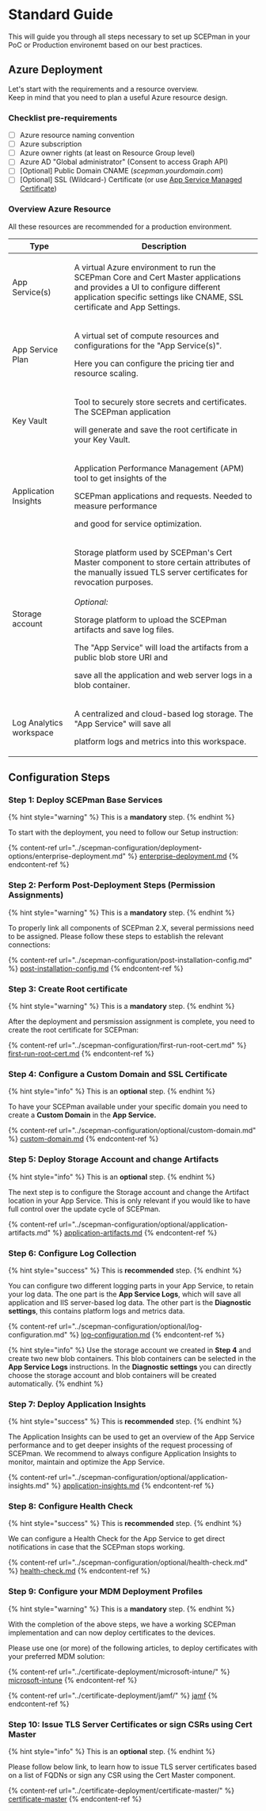 # Standard Guide

This will guide you through all steps necessary to set up SCEPman in your PoC or Production environemt based on our best practices.

## Azure Deployment

Let's start with the requirements and a resource overview.\
Keep in mind that you need to plan a useful Azure resource design.

### Checklist pre-requirements

* [ ] Azure resource naming convention
* [ ] Azure subscription
* [ ] Azure owner rights (at least on Resource Group level)
* [ ] Azure AD "Global administrator" (Consent to access Graph API)
* [ ] \[Optional] Public Domain CNAME (_scepman.yourdomain.com_)
* [ ] \[Optional] SSL (Wildcard-) Certificate (or use [App Service Managed Certificate](https://docs.microsoft.com/en-us/azure/app-service/configure-ssl-certificate#create-a-free-certificate-preview))

### Overview Azure Resource

All these resources are recommended for a production environment.

| Type                    | Description                                                                                                                                                                                                                                                                                                                                                                                                                       |
| ----------------------- | --------------------------------------------------------------------------------------------------------------------------------------------------------------------------------------------------------------------------------------------------------------------------------------------------------------------------------------------------------------------------------------------------------------------------------- |
| App Service(s)          | <p>A virtual Azure environment to run the SCEPman Core and Cert Master applications and provides a UI to configure different<br>application specific settings like CNAME, SSL certificate and App Settings.</p>                                                                                                                                                                                                                   |
| App Service Plan        | <p>A virtual set of compute resources and configurations for the "App Service(s)".</p><p>Here you can configure the pricing tier and resource scaling.</p>                                                                                                                                                                                                                                                                        |
| Key Vault               | <p>Tool to securely store secrets and certificates. The SCEPman application</p><p>will generate and save the root certificate in your Key Vault.</p>                                                                                                                                                                                                                                                                              |
| Application Insights    | <p>Application Performance Management (APM) tool to get insights of the</p><p>SCEPman applications and requests. Needed to measure performance</p><p>and good for service optimization.</p>                                                                                                                                                                                                                                       |
| Storage account         | <p>Storage platform used by SCEPman's Cert Master component to store certain attributes of the manually issued TLS server certificates for revocation purposes.<br><br><em>Optional:</em></p><p>Storage platform to upload the SCEPman artifacts and save log files.</p><p>The "App Service" will load the artifacts from a public blob store URI and</p><p>save all the application and web server logs in a blob container.</p> |
| Log Analytics workspace | <p>A centralized and cloud-based log storage. The "App Service" will save all</p><p>platform logs and metrics into this workspace.</p>                                                                                                                                                                                                                                                                                            |

## Configuration Steps

### Step 1: Deploy SCEPman Base Services

{% hint style="warning" %}
This is a **mandatory** step.
{% endhint %}

To start with the deployment, you need to follow our Setup instruction:

{% content-ref url="../scepman-configuration/deployment-options/enterprise-deployment.md" %}
[enterprise-deployment.md](../scepman-configuration/deployment-options/enterprise-deployment.md)
{% endcontent-ref %}

### Step 2: Perform Post-Deployment Steps (Permission Assignments)

{% hint style="warning" %}
This is a **mandatory** step.
{% endhint %}

To properly link all components of SCEPman 2.X, several permissions need to be assigned. Please follow these steps to establish the relevant connections:

{% content-ref url="../scepman-configuration/post-installation-config.md" %}
[post-installation-config.md](../scepman-configuration/post-installation-config.md)
{% endcontent-ref %}

### Step 3: Create Root certificate

{% hint style="warning" %}
This is a **mandatory** step.
{% endhint %}

After the deployment and persmission assignment is complete, you need to create the root certificate for SCEPman:

{% content-ref url="../scepman-configuration/first-run-root-cert.md" %}
[first-run-root-cert.md](../scepman-configuration/first-run-root-cert.md)
{% endcontent-ref %}

### Step 4: Configure a Custom Domain and SSL Certificate

{% hint style="info" %}
This is an **optional** step.
{% endhint %}

To have your SCEPman available under your specific domain you need to create a **Custom Domain** in the **App Service.**

{% content-ref url="../scepman-configuration/optional/custom-domain.md" %}
[custom-domain.md](../scepman-configuration/optional/custom-domain.md)
{% endcontent-ref %}

### Step 5: Deploy Storage Account and change Artifacts

{% hint style="info" %}
This is an **optional** step.
{% endhint %}

The next step is to configure the Storage account and change the Artifact location in your App Service. This is only relevant if you would like to have full control over the update cycle of SCEPman.

{% content-ref url="../scepman-configuration/optional/application-artifacts.md" %}
[application-artifacts.md](../scepman-configuration/optional/application-artifacts.md)
{% endcontent-ref %}

### Step 6: Configure Log Collection

{% hint style="success" %}
This is **recommended** step.
{% endhint %}

You can configure two different logging parts in your App Service, to retain your log data. The one part is the **App Service Logs**, which will save all application and IIS server-based log data. The other part is the **Diagnostic settings**, this contains platform logs and metrics data.

{% content-ref url="../scepman-configuration/optional/log-configuration.md" %}
[log-configuration.md](../scepman-configuration/optional/log-configuration.md)
{% endcontent-ref %}

{% hint style="info" %}
Use the storage account we created in **Step 4** and create two new blob containers. This blob containers can be selected in the **App Service Logs** instructions. In the **Diagnostic settings** you can directly choose the storage account and blob containers will be created automatically.
{% endhint %}

### Step 7: Deploy Application Insights

{% hint style="success" %}
This is **recommended** step.
{% endhint %}

The Application Insights can be used to get an overview of the App Service performance and to get deeper insights of the request processing of SCEPman. We recommend to always configure Application Insights to monitor, maintain and optimize the App Service.

{% content-ref url="../scepman-configuration/optional/application-insights.md" %}
[application-insights.md](../scepman-configuration/optional/application-insights.md)
{% endcontent-ref %}

### Step 8: Configure Health Check

{% hint style="success" %}
This is **recommended** step.
{% endhint %}

We can configure a Health Check for the App Service to get direct notifications in case that the SCEPman stops working.

{% content-ref url="../scepman-configuration/optional/health-check.md" %}
[health-check.md](../scepman-configuration/optional/health-check.md)
{% endcontent-ref %}

### Step 9: Configure your MDM Deployment Profiles

{% hint style="warning" %}
This is a **mandatory** step.
{% endhint %}

With the completion of the above steps, we have a working SCEPman implementation and can now deploy certificates to the devices.

Please use one (or more) of the following articles, to deploy certificates with your preferred MDM solution:

{% content-ref url="../certificate-deployment/microsoft-intune/" %}
[microsoft-intune](../certificate-deployment/microsoft-intune/)
{% endcontent-ref %}

{% content-ref url="../certificate-deployment/jamf/" %}
[jamf](../certificate-deployment/jamf/)
{% endcontent-ref %}

### Step 10: Issue TLS Server Certificates or sign CSRs using Cert Master

{% hint style="info" %}
This is an **optional** step.
{% endhint %}

Please follow below link, to learn how to issue TLS server certificates based on a list of FQDNs or sign any CSR using the Cert Master component.

{% content-ref url="../certificate-deployment/certificate-master/" %}
[certificate-master](../certificate-deployment/certificate-master/)
{% endcontent-ref %}
